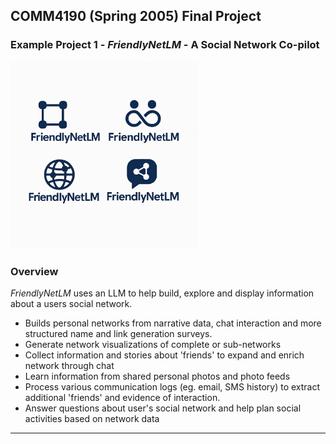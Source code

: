 ## COMM4190 (Spring 2005) Final Project

### Example Project 1 - *FriendlyNetLM* - A Social Network Co-pilot

<img src="img/friendlynetlm.png" width=300 />

### Overview

_FriendlyNetLM_ uses an LLM to help build, explore and display information about a users social network.

* Builds personal networks from narrative data, chat interaction and more structured name and link generation surveys.
* Generate network visualizations of complete or sub-networks
* Collect information and stories about 'friends' to expand and enrich network through chat
* Learn information from shared personal photos and photo feeds
* Process various communication logs (eg. email, SMS history) to extract additional 'friends' and evidence of interaction.
* Answer questions about user's social network and help plan social activities based on network data


----

